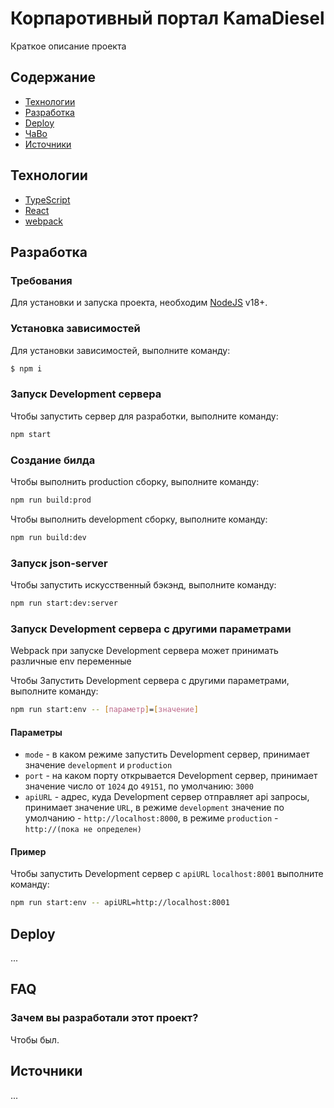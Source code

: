 # Корпаротивный портал KamaDiesel
Краткое описание проекта

## Содержание
- [Технологии](#технологии)
- [Разработка](#разработка)
- [Deploy](#deploy)
- [ЧаВо](#faq)
- [Источники](#источники)

## Технологии
- [TypeScript](https://www.typescriptlang.org/)
- [React](https://react.dev/)
- [webpack](https://webpack.js.org/)


## Разработка

### Требования
Для установки и запуска проекта, необходим [NodeJS](https://nodejs.org/) v18+.

### Установка зависимостей
Для установки зависимостей, выполните команду:
```sh
$ npm i
```

### Запуск Development сервера
Чтобы запустить сервер для разработки, выполните команду:
```sh
npm start
```

### Создание билда
Чтобы выполнить production сборку, выполните команду:
```sh
npm run build:prod
```
Чтобы выполнить development сборку, выполните команду:
```sh
npm run build:dev
```

### Запуск json-server
Чтобы запустить искусственный бэкэнд, выполните команду:
```sh
npm run start:dev:server
```

### Запуск Development сервера с другими параметрами
Webpack при запуске Development сервера может принимать различные env переменные

Чтобы Запустить Development сервера с другими параметрами, выполните команду:
```sh
npm run start:env -- [параметр]=[значение]
```
#### Параметры
 - `mode` - в каком режиме запустить Development сервер, принимает значение `development` и `production`
 - `port` - на каком порту открывается Development сервер, принимает значение число от `1024` до `49151`, по умолчанию: `3000`
 - `apiURL` - адрес, куда Development сервер отправляет api запросы, принимает значение `URL`, в режиме `development` значение по умолчанию - `http://localhost:8000`, в режиме `production` - `http://(пока не определен)`

#### Пример
Чтобы запустить Development сервер с `apiURL` `localhost:8001` выполните команду:
```sh
npm run start:env -- apiURL=http://localhost:8001
```

## Deploy
...

## FAQ

### Зачем вы разработали этот проект?
Чтобы был.

## Источники
...